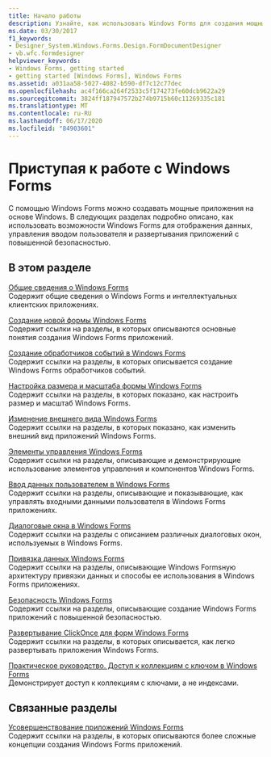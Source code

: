```yaml
---
title: Начало работы
description: Узнайте, как использовать Windows Forms для создания мощных приложений на базе Windows, отображающих данные, обрабатывающих пользовательские данные и помогающих развертывать приложения.
ms.date: 03/30/2017
f1_keywords:
- Designer_System.Windows.Forms.Design.FormDocumentDesigner
- vb.wfc.formdesigner
helpviewer_keywords:
- Windows Forms, getting started
- getting started [Windows Forms], Windows Forms
ms.assetid: a031aa58-5027-4082-b590-df7c12c77dec
ms.openlocfilehash: ac4f166ca264f2533c5f174273fe60dcb9622a29
ms.sourcegitcommit: 3824ff187947572b274b9715b60c11269335c181
ms.translationtype: MT
ms.contentlocale: ru-RU
ms.lasthandoff: 06/17/2020
ms.locfileid: "84903601"
---
```

# <a name="getting-started-with-windows-forms"></a>Приступая к работе с Windows Forms
С помощью Windows Forms можно создавать мощные приложения на основе Windows. В следующих разделах подробно описано, как использовать возможности Windows Forms для отображения данных, управления вводом пользователя и развертывания приложений с повышенной безопасностью.  
  
## <a name="in-this-section"></a>В этом разделе  
 [Общие сведения о Windows Forms](windows-forms-overview.md)  
 Содержит общие сведения о Windows Forms и интеллектуальных клиентских приложениях.  
  
 [Создание новой формы Windows Forms](creating-a-new-windows-form.md)  
 Содержит ссылки на разделы, в которых описываются основные понятия создания Windows Forms приложений.  
  
 [Создание обработчиков событий в Windows Forms](creating-event-handlers-in-windows-forms.md)  
 Содержит ссылки на разделы, в которых описывается создание Windows Forms обработчиков событий.  
  
 [Настройка размера и масштаба формы Windows Forms](adjusting-the-size-and-scale-of-windows-forms.md)  
 Содержит ссылки на разделы, в которых показано, как настроить размер и масштаб Windows Forms.  
  
 [Изменение внешнего вида Windows Forms](changing-the-appearance-of-windows-forms.md)  
 Содержит ссылки на разделы, в которых показано, как изменить внешний вид приложений Windows Forms.  
  
 [Элементы управления Windows Forms](./controls/index.md)  
 Содержит ссылки на разделы, описывающие и демонстрирующие использование элементов управления и компонентов Windows Forms.  
  
 [Ввод данных пользователем в Windows Forms](user-input-in-windows-forms.md)  
 Содержит ссылки на разделы, описывающие и показывающие, как управлять входными данными пользователя в Windows Forms приложениях.  
  
 [Диалоговые окна в Windows Forms](dialog-boxes-in-windows-forms.md)  
 Содержит ссылки на разделы с описанием различных диалоговых окон, используемых в Windows Forms.  
  
 [Привязка данных Windows Forms](windows-forms-data-binding.md)  
 Содержит ссылки на разделы, описывающие Windows Formsную архитектуру привязки данных и способы ее использования в Windows Forms приложениях.  
  
 [Безопасность Windows Forms](windows-forms-security.md)  
 Содержит ссылки на разделы, описывающие создание Windows Forms приложений с повышенной безопасностью.  
  
 [Развертывание ClickOnce для форм Windows Forms](clickonce-deployment-for-windows-forms.md)  
 Содержит ссылки на разделы, в которых описывается, как легко развертывать приложения Windows Forms.  
  
 [Практическое руководство. Доступ к коллекциям с ключом в Windows Forms](how-to-access-keyed-collections-in-windows-forms.md)  
 Демонстрирует доступ к коллекциям с ключами, а не индексами.  
  
## <a name="related-sections"></a>Связанные разделы  
 [Усовершенствование приложений Windows Forms](./advanced/index.md)  
 Содержит ссылки на разделы, в которых описываются более сложные концепции создания Windows Forms приложений.
